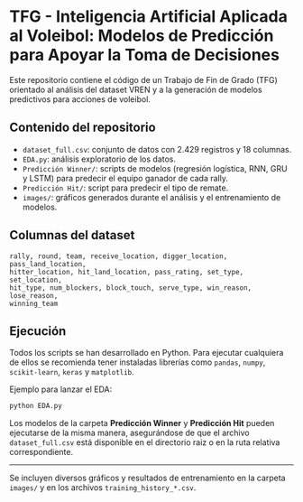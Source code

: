 # TFG - Inteligencia Artificial Aplicada al Voleibol: Modelos de Predicción para Apoyar la Toma de Decisiones

Este repositorio contiene el código de un Trabajo de Fin de Grado (TFG) orientado al análisis del dataset VREN y a la generación de modelos predictivos para acciones de voleibol.

## Contenido del repositorio

- `dataset_full.csv`: conjunto de datos con 2.429 registros y 18 columnas.
- `EDA.py`: análisis exploratorio de los datos.
- `Predicción Winner/`: scripts de modelos (regresión logística, RNN, GRU y LSTM) para predecir el equipo ganador de cada rally.
- `Predicción Hit/`: script para predecir el tipo de remate.
- `images/`: gráficos generados durante el análisis y el entrenamiento de modelos.

## Columnas del dataset

```
rally, round, team, receive_location, digger_location, pass_land_location,
hitter_location, hit_land_location, pass_rating, set_type, set_location,
hit_type, num_blockers, block_touch, serve_type, win_reason, lose_reason,
winning_team
```

## Ejecución

Todos los scripts se han desarrollado en Python. Para ejecutar cualquiera de ellos se recomienda tener instaladas librerías como `pandas`, `numpy`, `scikit-learn`, `keras` y `matplotlib`.

Ejemplo para lanzar el EDA:

```bash
python EDA.py
```

Los modelos de la carpeta **Predicción Winner** y **Predicción Hit** pueden ejecutarse de la misma manera, asegurándose de que el archivo `dataset_full.csv` está disponible en el directorio raiz o en la ruta relativa correspondiente.

---

Se incluyen diversos gráficos y resultados de entrenamiento en la carpeta `images/` y en los archivos `training_history_*.csv`.
